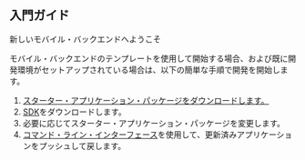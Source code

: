 入門ガイド
-----------------------------------------
新しいモバイル・バックエンドへようこそ

モバイル・バックエンドのテンプレートを使用して開始する場合、および既に開発環境がセットアップされている場合は、以下の簡単な手順で開発を開始します。

1. [スターター・アプリケーション・パッケージをダウンロードします。](${ace-url}/rest/apps/${app-guid}/starter-download)
2. [SDK](${doc-url}/#starters/mobile/sdk.html)をダウンロードします。
3. 必要に応じてスターター・アプリケーション・パッケージを変更します。
4. [コマンド・ライン・インターフェース](https://github.com/cloudfoundry/cli)を使用して、更新済みアプリケーションをプッシュして戻します。
